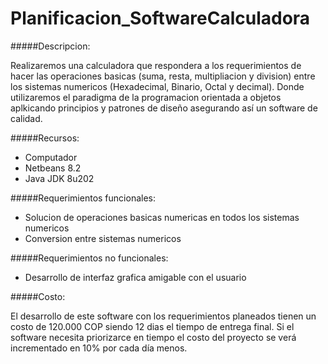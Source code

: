 # Planificacion_SoftwareCalculadora

#####Descripcion: 

Realizaremos una calculadora que respondera a los requerimientos de hacer las operaciones basicas (suma, resta, multipliacion y division) entre los sistemas numericos (Hexadecimal, Binario, Octal y decimal). Donde utilizaremos el paradigma de la programacion orientada a objetos aplkicando principios y patrones de diseño asegurando así un software de calidad.

#####Recursos: 

- Computador
- Netbeans 8.2
- Java JDK 8u202

#####Requerimientos funcionales: 

- Solucion de operaciones basicas numericas en todos los sistemas numericos
- Conversion entre sistemas numericos

#####Requerimientos no funcionales: 

- Desarrollo de interfaz grafica amigable con el usuario

#####Costo:

El desarrollo de este software con los requerimientos planeados tienen un costo de 120.000 COP siendo 12 dias el tiempo de entrega final. Si el software necesita priorizarce en tiempo el costo del proyecto se verá incrementado en 10% por cada día menos.
